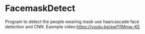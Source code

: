 # FacemaskDetect
Program to detect the people wearing mask use haarcascade face detection and CNN.
Eaxmple video:https://youtu.be/ewf11Mmw-KE

